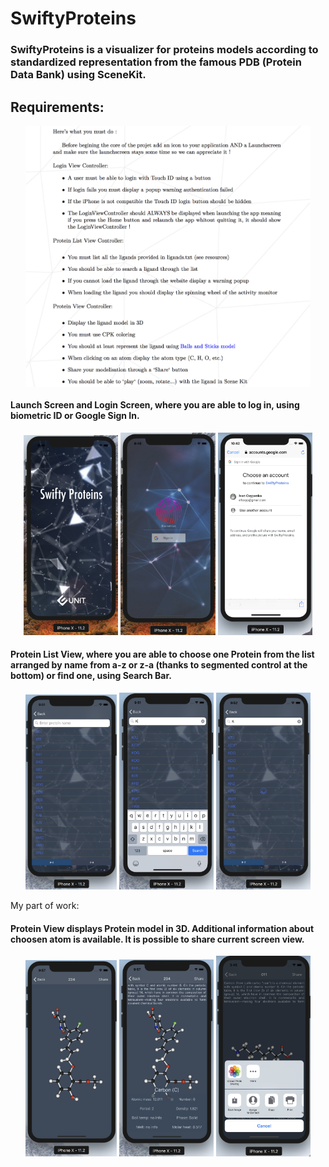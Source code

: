 # SwiftyProteins
### SwiftyProteins is a visualizer for proteins models according to standardized representation from the famous PDB (Protein Data Bank) using SceneKit.

## Requirements:
<div style="display: flex; justify-content: space-around;">
  <img src="https://github.com/iosypenk/SwiftyProteins/blob/master/Screenshots/subject.png" width="90%" />
</div>

#### Launch Screen and Login Screen, where you are able to log in, using biometric ID or Google Sign In.
<div align="center">
  <img src="https://github.com/iosypenk/SwiftyProteins/blob/master/Screenshots/101.png" width="30%" />
  <img src="https://github.com/iosypenk/SwiftyProteins/blob/master/Screenshots/102.png" width="30%" />
  <img src="https://github.com/iosypenk/SwiftyProteins/blob/master/Screenshots/1022.png" width="30%" />
</div>

#### Protein List View, where you are able to choose one Protein from the list arranged by name from a-z or z-a (thanks to segmented control at the bottom) or find one, using Search Bar. 
<div align="center">
  <img src="https://github.com/iosypenk/SwiftyProteins/blob/master/Screenshots/103.png" width="29%" />
  <img src="https://github.com/iosypenk/SwiftyProteins/blob/master/Screenshots/104.png" width="30%" />
  <img src="https://github.com/iosypenk/SwiftyProteins/blob/master/Screenshots/105.png" width="30%" />
</div>


My part of work:

#### Protein View displays Protein model in 3D. Additional information about choosen atom is available. It is possible to share current screen view. 

<div align="center">
  <img src="https://github.com/iosypenk/SwiftyProteins/blob/master/Screenshots/106.png" width="29%" />
  <img src="https://github.com/iosypenk/SwiftyProteins/blob/master/Screenshots/107.png" width="30%" /> 
  <img src="https://github.com/iosypenk/SwiftyProteins/blob/master/Screenshots/108.png" width="30%" /> 
</div>
